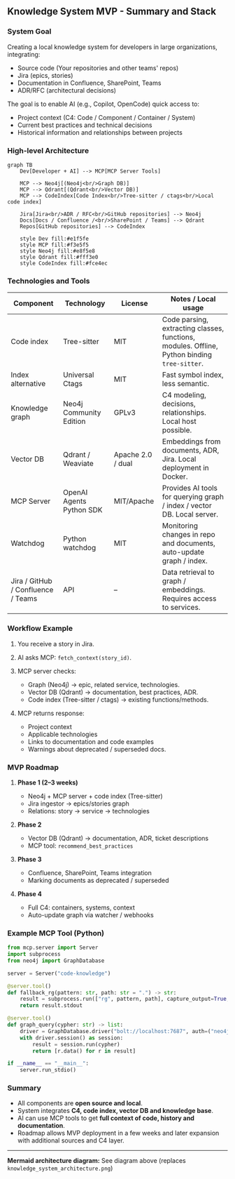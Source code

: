 ## Knowledge System MVP - Summary and Stack

### System Goal

Creating a local knowledge system for developers in large organizations, integrating:

* Source code (Your repositories and other teams' repos)
* Jira (epics, stories)
* Documentation in Confluence, SharePoint, Teams
* ADR/RFC (architectural decisions)

The goal is to enable AI (e.g., Copilot, OpenCode) quick access to:

* Project context (C4: Code / Component / Container / System)
* Current best practices and technical decisions
* Historical information and relationships between projects

### High-level Architecture

```mermaid
graph TB
    Dev[Developer + AI] --> MCP[MCP Server Tools]
    
    MCP --> Neo4j[(Neo4j<br/>Graph DB)]
    MCP --> Qdrant[(Qdrant<br/>Vector DB)]
    MCP --> CodeIndex[Code Index<br/>Tree-sitter / ctags<br/>Local code index]
    
    Jira[Jira<br/>ADR / RFC<br/>GitHub repositories] --> Neo4j
    Docs[Docs / Confluence /<br/>SharePoint / Teams] --> Qdrant
    Repos[GitHub repositories] --> CodeIndex
    
    style Dev fill:#e1f5fe
    style MCP fill:#f3e5f5
    style Neo4j fill:#e8f5e8
    style Qdrant fill:#fff3e0
    style CodeIndex fill:#fce4ec
```

### Technologies and Tools

| Component                          | Technology              | License          | Notes / Local usage                                                                     |
| ---------------------------------- | ------------------------ | ----------------- | ------------------------------------------------------------------------------------------ |
| Code index                        | Tree-sitter              | MIT               | Code parsing, extracting classes, functions, modules. Offline, Python binding `tree-sitter`. |
| Index alternative                | Universal Ctags          | MIT               | Fast symbol index, less semantic.                                                   |
| Knowledge graph                        | Neo4j Community Edition  | GPLv3             | C4 modeling, decisions, relationships. Local host possible.                                      |
| Vector DB                          | Qdrant / Weaviate        | Apache 2.0 / dual | Embeddings from documents, ADR, Jira. Local deployment in Docker.                         |
| MCP Server                         | OpenAI Agents Python SDK | MIT/Apache        | Provides AI tools for querying graph / index / vector DB. Local server.         |
| Watchdog                           | Python watchdog          | MIT               | Monitoring changes in repo and documents, auto-update graph / index.                      |
| Jira / GitHub / Confluence / Teams | API                      | –                 | Data retrieval to graph / embeddings. Requires access to services.                       |

### Workflow Example

1. You receive a story in Jira.
2. AI asks MCP: `fetch_context(story_id)`.
3. MCP server checks:

   * Graph (Neo4j) → epic, related service, technologies.
   * Vector DB (Qdrant) → documentation, best practices, ADR.
   * Code index (Tree-sitter / ctags) → existing functions/methods.
4. MCP returns response:

   * Project context
   * Applicable technologies
   * Links to documentation and code examples
   * Warnings about deprecated / superseded docs.

### MVP Roadmap

1. **Phase 1 (2–3 weeks)**

   * Neo4j + MCP server + code index (Tree-sitter)
   * Jira ingestor → epics/stories graph
   * Relations: story → service → technologies

2. **Phase 2**

   * Vector DB (Qdrant) → documentation, ADR, ticket descriptions
   * MCP tool: `recommend_best_practices`

3. **Phase 3**

   * Confluence, SharePoint, Teams integration
   * Marking documents as deprecated / superseded

4. **Phase 4**

   * Full C4: containers, systems, context
   * Auto-update graph via watcher / webhooks

### Example MCP Tool (Python)

```python
from mcp.server import Server
import subprocess
from neo4j import GraphDatabase

server = Server("code-knowledge")

@server.tool()
def fallback_rg(pattern: str, path: str = ".") -> str:
    result = subprocess.run(["rg", pattern, path], capture_output=True, text=True)
    return result.stdout

@server.tool()
def graph_query(cypher: str) -> list:
    driver = GraphDatabase.driver("bolt://localhost:7687", auth=("neo4j", "password"))
    with driver.session() as session:
        result = session.run(cypher)
        return [r.data() for r in result]

if __name__ == "__main__":
    server.run_stdio()
```

### Summary

* All components are **open source and local**.
* System integrates **C4, code index, vector DB and knowledge base**.
* AI can use MCP tools to get **full context of code, history and documentation**.
* Roadmap allows MVP deployment in a few weeks and later expansion with additional sources and C4 layer.

---

**Mermaid architecture diagram:** See diagram above (replaces `knowledge_system_architecture.png`)
